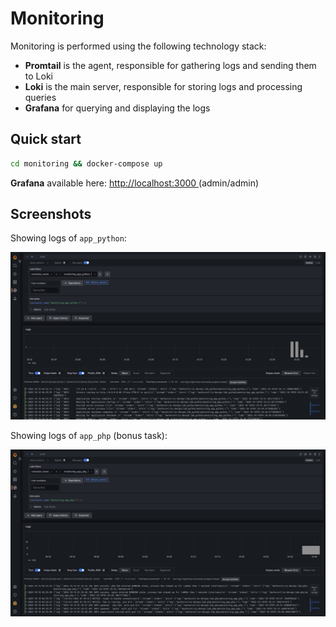 # Monitoring

Monitoring is performed using the following technology stack:

- **Promtail** is the agent, responsible for gathering logs and sending them to Loki
- **Loki** is the main server, responsible for storing logs and processing queries
- **Grafana** for querying and displaying the logs

## Quick start

```bash
cd monitoring && docker-compose up
```

**Grafana** available here: [http://localhost:3000 ](http://localhost:3000)(admin/admin)

## Screenshots

Showing logs of `app_python`:

![](.github/img1.png)

Showing logs of `app_php` (bonus task):

![](.github/img2.png)